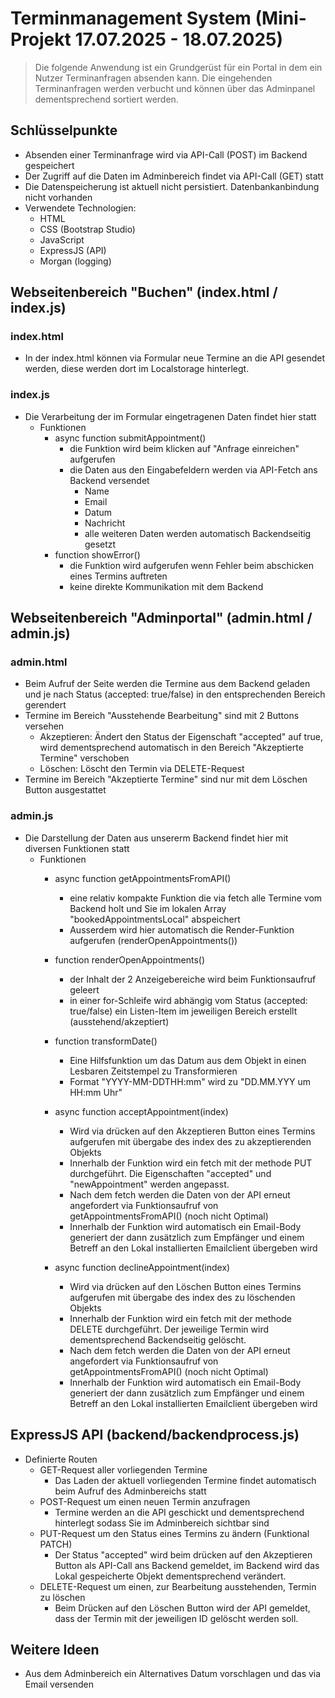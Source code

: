# Terminmanagement System (Mini-Projekt 17.07.2025 - 18.07.2025)

>Die folgende Anwendung ist ein Grundgerüst für ein Portal in dem ein Nutzer Terminanfragen absenden kann. Die eingehenden Terminanfragen werden verbucht und können über das Adminpanel dementsprechend sortiert werden. 

## Schlüsselpunkte

- Absenden einer Terminanfrage wird via API-Call (POST) im Backend gespeichert
- Der Zugriff auf die Daten im Adminbereich findet via API-Call (GET) statt
- Die Datenspeicherung ist aktuell nicht persistiert. Datenbankanbindung nicht vorhanden
- Verwendete Technologien:
    - HTML
    - CSS (Bootstrap Studio)
    - JavaScript
    - ExpressJS (API)
    - Morgan (logging)

## Webseitenbereich "Buchen" (index.html / index.js)

### index.html
- In der index.html können via Formular neue Termine an die API gesendet werden, diese werden dort im Localstorage hinterlegt.

### index.js
- Die Verarbeitung der im Formular eingetragenen Daten findet hier statt
    - Funktionen
        - async function submitAppointment()
            - die Funktion wird beim klicken auf "Anfrage einreichen" aufgerufen
            - die Daten aus den Eingabefeldern werden via API-Fetch ans Backend versendet
                - Name
                - Email
                - Datum
                - Nachricht
                - alle weiteren Daten werden automatisch Backendseitig gesetzt
        - function showError()
            - die Funktion wird aufgerufen wenn Fehler beim abschicken eines Termins auftreten
            - keine direkte Kommunikation mit dem Backend

## Webseitenbereich "Adminportal" (admin.html / admin.js)

### admin.html
- Beim Aufruf der Seite werden die Termine aus dem Backend geladen und je nach Status (accepted: true/false) in den entsprechenden Bereich gerendert
- Termine im Bereich "Ausstehende Bearbeitung" sind mit 2 Buttons versehen
    - Akzeptieren: Ändert den Status der Eigenschaft "accepted" auf true, wird dementsprechend automatisch in den Bereich "Akzeptierte Termine" verschoben
    - Löschen: Löscht den Termin via DELETE-Request
- Termine im Bereich "Akzeptierte Termine" sind nur mit dem Löschen Button ausgestattet

### admin.js
- Die Darstellung der Daten aus unsererm Backend findet hier mit diversen Funktionen statt
    - Funktionen
        - async function getAppointmentsFromAPI()
            - eine relativ kompakte Funktion die via fetch alle Termine vom Backend holt und Sie im lokalen Array "bookedAppointmentsLocal" abspeichert
            - Ausserdem wird hier automatisch die Render-Funktion aufgerufen (renderOpenAppointments())
        - function renderOpenAppointments()
            - der Inhalt der 2 Anzeigebereiche wird beim Funktionsaufruf geleert
            - in einer for-Schleife wird abhängig vom Status (accepted: true/false) ein Listen-Item im jeweiligen Bereich erstellt (ausstehend/akzeptiert)
            
        - function transformDate()
            - Eine Hilfsfunktion um das Datum aus dem Objekt in einen Lesbaren Zeitstempel zu Transformieren
            - Format "YYYY-MM-DDTHH:mm" wird zu "DD.MM.YYY um HH:mm Uhr"

        - async function acceptAppointment(index)
            - Wird via drücken auf den Akzeptieren Button eines Termins aufgerufen mit übergabe des index des zu akzeptierenden Objekts
            - Innerhalb der Funktion wird ein fetch mit der methode PUT durchgeführt. Die Eigenschaften "accepted" und "newAppointment" werden angepasst.
            - Nach dem fetch werden die Daten von der API erneut angefordert via Funktionsaufruf von getAppointmentsFromAPI() (noch nicht Optimal)
            - Innerhalb der Funktion wird automatisch ein Email-Body generiert der dann zusätzlich zum Empfänger und einem Betreff an den Lokal installierten Emailclient übergeben wird

        - async function declineAppointment(index)
            - Wird via drücken auf den Löschen Button eines Termins aufgerufen mit übergabe des index des zu löschenden Objekts
            - Innerhalb der Funktion wird ein fetch mit der methode DELETE durchgeführt. Der jeweilige Termin wird dementsprechend Backendseitig gelöscht.
            - Nach dem fetch werden die Daten von der API erneut angefordert via Funktionsaufruf von getAppointmentsFromAPI() (noch nicht Optimal)
            - Innerhalb der Funktion wird automatisch ein Email-Body generiert der dann zusätzlich zum Empfänger und einem Betreff an den Lokal installierten Emailclient übergeben wird

## ExpressJS API (backend/backendprocess.js)

- Definierte Routen
    - GET-Request aller vorliegenden Termine
        - Das Laden der aktuell vorliegenden Termine findet automatisch beim Aufruf des Adminbereichs statt
    - POST-Request um einen neuen Termin anzufragen
        - Termine werden an die API geschickt und dementsprechend hinterlegt sodass Sie im Adminbereich sichtbar sind
    - PUT-Request um den Status eines Termins zu ändern (Funktional PATCH)
        - Der Status "accepted" wird beim drücken auf den Akzeptieren Button als API-Call ans Backend gemeldet, im Backend wird das Lokal gespeicherte Objekt dementsprechend verändert.
    - DELETE-Request um einen, zur Bearbeitung ausstehenden, Termin zu löschen
        - Beim Drücken auf den Löschen Button wird der API gemeldet, dass der Termin mit der jeweiligen ID gelöscht werden soll.


## Weitere Ideen

- Aus dem Adminbereich ein Alternatives Datum vorschlagen und das via Email versenden